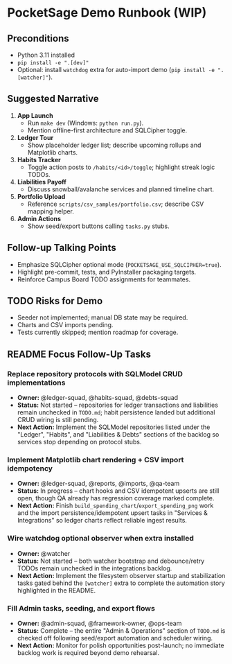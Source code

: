 # PocketSage Demo Runbook (WIP)

## Preconditions
- Python 3.11 installed
- `pip install -e ".[dev]"`
- Optional: install `watchdog` extra for auto-import demo (`pip install -e ".[watcher]"`).

## Suggested Narrative
1. **App Launch**
   - Run `make dev` (Windows: `python run.py`).
   - Mention offline-first architecture and SQLCipher toggle.
2. **Ledger Tour**
   - Show placeholder ledger list; describe upcoming rollups and Matplotlib charts.
3. **Habits Tracker**
   - Toggle action posts to `/habits/<id>/toggle`; highlight streak logic TODOs.
4. **Liabilities Payoff**
   - Discuss snowball/avalanche services and planned timeline chart.
5. **Portfolio Upload**
   - Reference `scripts/csv_samples/portfolio.csv`; describe CSV mapping helper.
6. **Admin Actions**
   - Show seed/export buttons calling `tasks.py` stubs.

## Follow-up Talking Points
- Emphasize SQLCipher optional mode (`POCKETSAGE_USE_SQLCIPHER=true`).
- Highlight pre-commit, tests, and PyInstaller packaging targets.
- Reinforce Campus Board TODO assignments for teammates.

## TODO Risks for Demo
- Seeder not implemented; manual DB state may be required.
- Charts and CSV imports pending.
- Tests currently skipped; mention roadmap for coverage.

## README Focus Follow-Up Tasks

### Replace repository protocols with SQLModel CRUD implementations
- **Owner:** @ledger-squad, @habits-squad, @debts-squad
- **Status:** Not started – repositories for ledger transactions and liabilities remain unchecked in `TODO.md`; habit persistence landed but additional CRUD wiring is still pending.
- **Next Action:** Implement the SQLModel repositories listed under the "Ledger", "Habits", and "Liabilities & Debts" sections of the backlog so services stop depending on protocol stubs.

### Implement Matplotlib chart rendering + CSV import idempotency
- **Owner:** @ledger-squad, @reports, @imports, @qa-team
- **Status:** In progress – chart hooks and CSV idempotent upserts are still open, though QA already has regression coverage marked complete.
- **Next Action:** Finish `build_spending_chart`/`export_spending_png` work and the import persistence/idempotent upsert tasks in "Services & Integrations" so ledger charts reflect reliable ingest results.

### Wire watchdog optional observer when extra installed
- **Owner:** @watcher
- **Status:** Not started – both watcher bootstrap and debounce/retry TODOs remain unchecked in the integrations backlog.
- **Next Action:** Implement the filesystem observer startup and stabilization tasks gated behind the `[watcher]` extra to complete the automation story highlighted in the README.

### Fill Admin tasks, seeding, and export flows
- **Owner:** @admin-squad, @framework-owner, @ops-team
- **Status:** Complete – the entire "Admin & Operations" section of `TODO.md` is checked off following seed/export automation and scheduler wiring.
- **Next Action:** Monitor for polish opportunities post-launch; no immediate backlog work is required beyond demo rehearsal.
